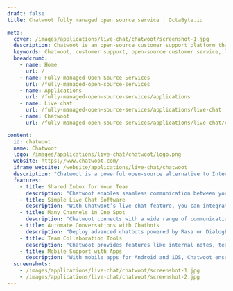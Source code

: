```yaml
---
draft: false
title: Chatwoot fully managed open source service | OctaByte.io

meta:
  cover: /images/applications/live-chat/chatwoot/screenshot-1.jpg
  description: Chatwoot is an open-source customer support platform that centralizes communication across multiple channels, helping teams deliver fast, efficient, and personalized customer service.
  keywords: Chatwoot, customer support, open-source customer service, live chat, helpdesk software, multi-channel support, chatbot automation, WhatsApp support, Facebook integration, email support, customer experience, CRM alternative
  breadcrumb:
    - name: Home
      url: /
    - name: Fully managed Open-Source Services
      url: /fully-managed-open-source-services
    - name: Applications
      url: /fully-managed-open-source-services/applications
    - name: Live chat
      url: /fully-managed-open-source-services/applications/live-chat
    - name: Chatwoot
      url: /fully-managed-open-source-services/applications/live-chat/chatwoot

content:
  id: chatwoot
  name: Chatwoot
  logo: /images/applications/live-chat/chatwoot/logo.png
  website: https://www.chatwoot.com/
  iframe_website: /website/applications/live-chat/chatwoot
  description: "Chatwoot is a powerful open-source alternative to Intercom, Zendesk, and Salesforce Service Cloud, designed to enhance customer service efficiency and drive superior customer experiences. With Chatwoot, your team can manage multiple conversation channels—including live chat, email, WhatsApp, Facebook, and Twitter—through a unified platform. It helps to streamline communication, reduce response times, and provide actionable insights to improve service quality. Chatwoot's mobile apps (available for Android and iOS) make it easy to access and respond to customer queries anytime, anywhere, enhancing team collaboration and support efficiency. With seamless integrations and advanced chatbot automation, Chatwoot is the go-to tool for modern customer support teams."
  features:
    - title: Shared Inbox for Your Team
      description: "Chatwoot enables seamless communication between your support team and customers in one centralized inbox. Whether it’s a customer query or an internal conversation, your team can manage all interactions from a single location, boosting efficiency and response time."
    - title: Simple Live Chat Software
      description: "With Chatwoot’s live chat feature, you can integrate a customizable live chat widget on your website, enhancing customer experience. It’s easy to set up, personalize, and monitor, ensuring prompt responses and real-time engagement with visitors."
    - title: Many Channels in One Spot
      description: "Chatwoot connects with a wide range of communication platforms, including Twitter, Facebook, WhatsApp, and more. This integration allows your team to engage with customers from multiple channels without switching between different tools or platforms."
    - title: Automate Conversations with Chatbots
      description: "Deploy advanced chatbots powered by Rasa or DialogFlow to automate responses and resolve common customer queries quickly. Chatwoot’s chatbot integration helps streamline communication, ensuring your customers get the information they need instantly."
    - title: Team Collaboration Tools
      description: "Chatwoot provides features like internal notes, team tagging, and real-time collaboration to help your support team resolve customer issues efficiently. These tools make teamwork seamless, ensuring faster problem resolution."
    - title: Mobile Support with Apps
      description: "With mobile apps for Android and iOS, Chatwoot ensures your support team can stay connected and responsive on the go. Manage customer conversations, respond to messages, and collaborate with your team from anywhere, ensuring no message goes unanswered."
  screenshots:
    - /images/applications/live-chat/chatwoot/screenshot-1.jpg
    - /images/applications/live-chat/chatwoot/screenshot-2.jpg
---
```

